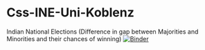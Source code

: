 # Css-INE-Uni-Koblenz
Indian National Elections (Difference in gap between Majorities and Minorities and their chances of winning)
[![Binder](https://mybinder.org/badge_logo.svg)](https://mybinder.org/v2/gh/satvik1988/Css-INE-Uni-Koblenz.git/master)
